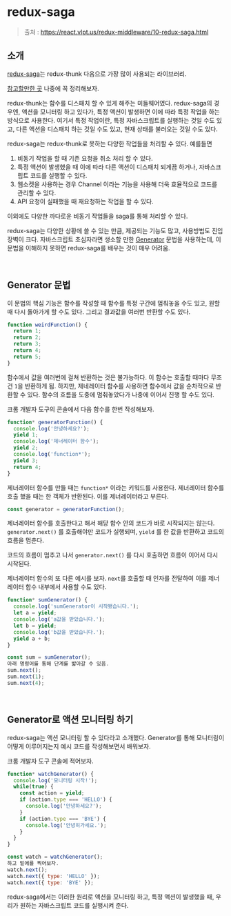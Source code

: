 # redux-saga

> 출처 : https://react.vlpt.us/redux-middleware/10-redux-saga.html

## 소개

[redux-saga](https://github.com/redux-saga/redux-saga)는 redux-thunk 다음으로 가장 많이 사용되는 라이브러리.

[참고할만한 곳](https://ui.toast.com/weekly-pick/ko_20171124) 나중에 꼭 정리해보자.

redux-thunk는 함수를 디스패치 할 수 있게 해주는 미들웨어였다. redux-saga의 경우엔, 액션을 모니터링 하고 있다가, 특정 액션이 발생하면 이에 따라 특정 작업을 하는 방식으로 사용한다. 여기서 특정 작업이란, 특정 자바스크립트를 실행하는 것일 수도 있고, 다른 액션을 디스패치 하는 것일 수도 있고, 현재 상태를 불러오는 것일 수도 있다.

redux-saga는 redux-thunk로 못하는 다양한 작업들을 처리할 수 있다. 예를들면

1. 비동기 작업을 할 때 기존 요청을 취소 처리 할 수 있다.
2. 특정 액션이 발생했을 때 이에 따라 다른 액션이 디스패치 되게끔 하거나, 자바스크립트 코드를 실행할 수 있다.
3. 웹소켓을 사용하는 경우 Channel 이라는 기능을 사용해 더욱 효율적으로 코드를 관리할 수 있다.
4. API 요청이 실패했을 때 재요청하는 작업을 할 수 있다.

이외에도 다양한 까다로운 비동기 작업들을 saga를 통해 처리할 수 있다.

redux-saga는 다양한 상황에 쓸 수 있는 만큼, 제공되는 기능도 많고, 사용방법도 진입장벽이 크다. 자바스크립트 초심자라면 생소할 만한 [Generator](https://developer.mozilla.org/ko/docs/Web/JavaScript/Reference/Global_Objects/Generator) 문법을 사용하는데, 이 문법을 이해하지 못하면 redux-saga를 배우는 것이 매우 어려움.

<br/>

## Generator 문법

이 문법의 핵심 기능은 함수를 작성할 때 함수를 특정 구간에 멈춰놓을 수도 있고, 원할 때 다시 돌아가게 할 수도 있다. 그리고 결과값을 여러번 반환할 수도 있다.

```js
function weirdFunction() {
  return 1;
  return 2;
  return 3;
  return 4;
  return 5;
}
```

함수에서 값을 여러번에 걸쳐 반환하는 것은 불가능하다. 이 함수는 호출할 때마다 무조건 `1`을 반환하게 됨. 하지만, 제네레이터 함수를 사용하면 함수에서 값을 순차적으로 반환할 수 있다. 함수의 흐름을 도중에 멈춰놓았다가 나중에 이어서 진행 할 수도 있다.

크롬 개발자 도구의 콘솔에서 다음 함수를 한번 작성해보자.

```js
function* generatorFunction() {
  console.log('안녕하세요?');
  yield 1;
  console.log('제너레이터 함수');
  yield 2;
  console.log('function*');
  yield 3;
  return 4;
}
```

제너레이터 함수를 만들 때는 `function*` 이라는 키워드를 사용한다. 제너레이터 함수를 호출 했을 때는 한 객체가 반환된다. 이를 제너레이터라고 부른다.

```js
const generator = generatorFunction();
```

제너레이터 함수를 호출한다고 해서 해당 함수 안의 코드가 바로 시작되지는 않는다. `generator.next()` 를 호출해야만 코드가 실행되며, `yield` 를 한 값을 반환하고 코드의 흐름을 멈춘다.

코드의 흐름이 멈추고 나서 `generator.next()` 를 다시 호출하면 흐름이 이어서 다시 시작된다.

제너레이터 함수의 또 다른 예시를 보자. `next`를 호출할 때 인자를 전달하여 이를 제너레이터 함수 내부에서 사용할 수도 있다.

```js
function* sumGenerator() {
  console.log('sumGenerator이 시작됐습니다.');
  let a = yield;
  console.log('a값을 받았습니다.');
  let b = yield;
  console.log('b값을 받았습니다.');
  yield a + b;
}
```

```js
const sum = sumGenerator();
아래 명령어를 통해 단계를 밟아갈 수 있음.
sum.next();
sum.next(1);
sum.next(4);
```

<br/>

## Generator로 액션 모니터링 하기

redux-saga는 액션 모니터링 할 수 있다라고 소개했다. Generator를 통해 모니터링이 어떻게 이루어지는지 예시 코드를 작성해보면서 배워보자.

크롬 개발자 도구 콘솔에 적어보자.

```js
function* watchGenerator() {
  console.log('모니터링 시작!');
  while(true) {
    const action = yield;
    if (action.type === 'HELLO') {
      console.log('안녕하세요?');
    }
    if (action.type === 'BYE') {
      console.log('안녕히가세요.');
    }
  }
}
```

```js
const watch = watchGenerator();
하고 밑에를 찍어보자.
watch.next();
watch.next({ type: 'HELLO' });
watch.next({ type: 'BYE' });
```

redux-saga에서는 이러한 원리로 액션을 모니터링 하고, 특정 액션이 발생했을 때, 우리가 원하는 자바스크립트 코드를 실행시켜 준다.

